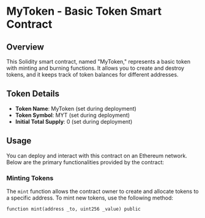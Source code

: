 # MyToken - Basic Token Smart Contract

## Overview

This Solidity smart contract, named "MyToken," represents a basic token with minting and burning functions. It allows you to create and destroy tokens, and it keeps track of token balances for different addresses.

## Token Details

- **Token Name**: MyToken (set during deployment)
- **Token Symbol**: MYT (set during deployment)
- **Initial Total Supply**: 0 (set during deployment)

## Usage

You can deploy and interact with this contract on an Ethereum network. Below are the primary functionalities provided by the contract:

### Minting Tokens

The `mint` function allows the contract owner to create and allocate tokens to a specific address. To mint new tokens, use the following method:

```solidity
function mint(address _to, uint256 _value) public
